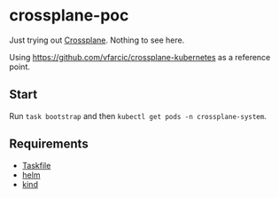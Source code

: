 # crossplane-poc

Just trying out [Crossplane](crossplane.io). Nothing to see here.

Using https://github.com/vfarcic/crossplane-kubernetes as a reference point.

## Start

Run `task bootstrap` and then `kubectl get pods -n crossplane-system`.

## Requirements

- [Taskfile](https://taskfile.dev)
- [helm](https://helm.sh)
- [kind](https://kind.sigs.k8s.io)
